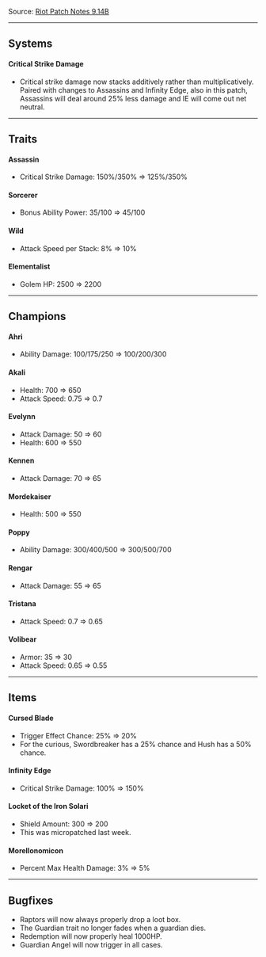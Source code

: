 Source: [Riot Patch Notes 9.14B](https://na.leagueoflegends.com/en/news/game-updates/patch/teamfight-tactics-patch-914b-notes)

---

## Systems

#### Critical Strike Damage

- Critical strike damage now stacks additively rather than multiplicatively. Paired with changes to Assassins and Infinity Edge, also in this patch, Assassins will deal around 25% less damage and IE will come out net neutral.

---

## Traits

#### Assassin

- Critical Strike Damage: 150%/350% ⇒ 125%/350%

#### Sorcerer

- Bonus Ability Power: 35/100 ⇒ 45/100

#### Wild

- Attack Speed per Stack: 8% ⇒ 10%

#### Elementalist

- Golem HP: 2500 ⇒ 2200

---

## Champions

#### Ahri

- Ability Damage: 100/175/250 ⇒ 100/200/300

#### Akali

- Health: 700 ⇒ 650
- Attack Speed: 0.75 ⇒ 0.7

#### Evelynn

- Attack Damage: 50 ⇒ 60
- Health: 600 ⇒ 550

#### Kennen

- Attack Damage: 70 ⇒ 65

#### Mordekaiser

- Health: 500 ⇒ 550

#### Poppy

- Ability Damage: 300/400/500 ⇒ 300/500/700

#### Rengar

- Attack Damage: 55 ⇒ 65

#### Tristana

- Attack Speed: 0.7 ⇒ 0.65

#### Volibear

- Armor: 35 ⇒ 30
- Attack Speed: 0.65 ⇒ 0.55

---

## Items

#### Cursed Blade

- Trigger Effect Chance: 25% ⇒ 20%
- For the curious, Swordbreaker has a 25% chance and Hush has a 50% chance.

#### Infinity Edge

- Critical Strike Damage: 100% ⇒ 150%

#### Locket of the Iron Solari

- Shield Amount: 300 ⇒ 200
- This was micropatched last week.

#### Morellonomicon

- Percent Max Health Damage: 3% ⇒ 5%

---

## Bugfixes

- Raptors will now always properly drop a loot box.
- The Guardian trait no longer fades when a guardian dies.
- Redemption will now properly heal 1000HP.
- Guardian Angel will now trigger in all cases.
